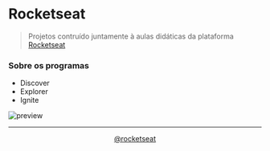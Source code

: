 # Rocketseat

> Projetos contruído juntamente à aulas didáticas da plataforma [Rocketseat](https://rocketseat.com.br)

### Sobre os programas

- Discover
- Explorer
- Ignite

![preview](.github/preview.webp)

<hr>
<div align="center">
 <a href="https://www.instagram.com/rocketseat/"> 
 @rocketseat
 </a>
</div>
